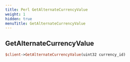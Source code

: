 ```yaml
---
title: Perl GetAlternateCurrencyValue
weight: 1
hidden: true
menuTitle: GetAlternateCurrencyValue
---
```

## GetAlternateCurrencyValue
```perl
$client->GetAlternateCurrencyValue(uint32 currency_id)
```